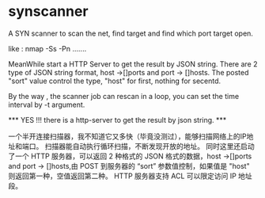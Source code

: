 # synscanner
A SYN scanner to scan the net, find target and find which port target open.

like : nmap -Ss -Pn .......  

MeanWhile start a HTTP Server to get the result by JSON string. There are 2 type of JSON string format, host ->[]ports and port -> []hosts. The posted "sort" value control the type, "host" for first, nothing for secentd.

By the way , the scanner job can rescan in a loop, you can set the time interval by -t argument.

*** YES !!! there is a http-server to get the result by json string. ***

一个半开连接扫描器，我不知道它又多快（毕竟没测过），能够扫描网络上的IP地址和端口。
扫描器能自动执行循环扫描，不断发现开放的地址。
同时这里还启动了一个 HTTP 服务器，可以返回 2 种格式的 JSON 格式的数据，host ->[]ports and port -> []hosts,由 POST 到服务器的 “sort” 参数值控制，如果值是 "host" 则返回第一种，空值返回第二种。
HTTP 服务器支持 ACL 可以限定访问 IP 地址段。

